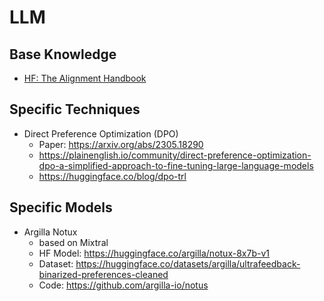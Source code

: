 # LLM

## Base Knowledge

- [HF: The Alignment Handbook](https://github.com/huggingface/alignment-handbook)

## Specific Techniques

- Direct Preference Optimization (DPO)
  - Paper: <https://arxiv.org/abs/2305.18290>
  - <https://plainenglish.io/community/direct-preference-optimization-dpo-a-simplified-approach-to-fine-tuning-large-language-models>
  - <https://huggingface.co/blog/dpo-trl>

## Specific Models

- Argilla Notux
  - based on Mixtral
  - HF Model: <https://huggingface.co/argilla/notux-8x7b-v1>
  - Dataset: <https://huggingface.co/datasets/argilla/ultrafeedback-binarized-preferences-cleaned>
  - Code: <https://github.com/argilla-io/notus>

